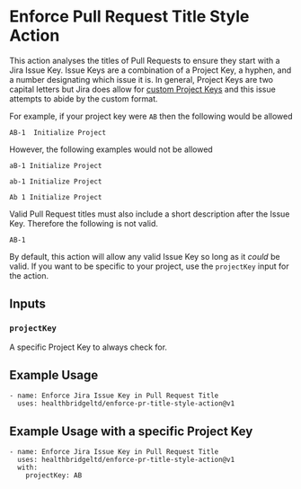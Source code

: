 # Enforce Pull Request Title Style Action

This action analyses the titles of Pull Requests to ensure they start with a Jira Issue Key.  Issue Keys are a combination of a Project Key, a hyphen, and a number designating which issue it is.  In general, Project Keys are two capital letters but Jira does allow for [custom Project Keys](https://confluence.atlassian.com/adminjiraserver/changing-the-project-key-format-938847081.html) and this issue attempts to abide by the custom format. 

For example, if your project key were `AB` then the following would be allowed

```
AB-1  Initialize Project
```

However, the following examples would not be allowed

```
aB-1 Initialize Project
```

```
ab-1 Initialize Project
```

```
Ab 1 Initialize Project
```

Valid Pull Request titles must also include a short description after the Issue Key. Therefore the following is not valid. 

```
AB-1
```

By default, this action will allow any valid Issue Key so long as it *could* be valid. If you want to be specific to your project, use the `projectKey` input for the action. 

## Inputs

### `projectKey`

A specific Project Key to always check for. 

## Example Usage

```
- name: Enforce Jira Issue Key in Pull Request Title
  uses: healthbridgeltd/enforce-pr-title-style-action@v1
```

## Example Usage with a specific Project Key

```
- name: Enforce Jira Issue Key in Pull Request Title
  uses: healthbridgeltd/enforce-pr-title-style-action@v1
  with:
    projectKey: AB
```